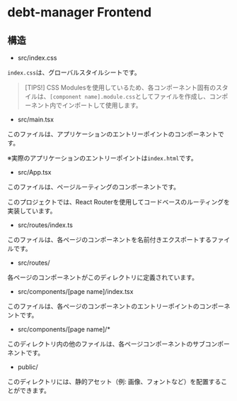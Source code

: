 # debt-manager Frontend
## 構造

- src/index.css

`index.css`は、グローバルスタイルシートです。

> [TIPS!]
> CSS Modulesを使用しているため、各コンポーネント固有のスタイルは、`[component name].module.css`としてファイルを作成し、コンポーネント内でインポートして使用します。

- src/main.tsx

このファイルは、アプリケーションのエントリーポイントのコンポーネントです。

※実際のアプリケーションのエントリーポイントは`index.html`です。

- src/App.tsx

このファイルは、ページルーティングのコンポーネントです。

このプロジェクトでは、React Routerを使用してコードベースのルーティングを実装しています。

- src/routes/index.ts

このファイルは、各ページのコンポーネントを名前付きエクスポートするファイルです。

- src/routes/

各ページのコンポーネントがこのディレクトリに定義されています。


- src/components/[page name]/index.tsx

このファイルは、各ページのコンポーネントのエントリーポイントのコンポーネントです。

- src/components/[page name]/*

このディレクトリ内の他のファイルは、各ページコンポーネントのサブコンポーネントです。

- public/

このディレクトリには、静的アセット（例: 画像、フォントなど）を配置することができます。